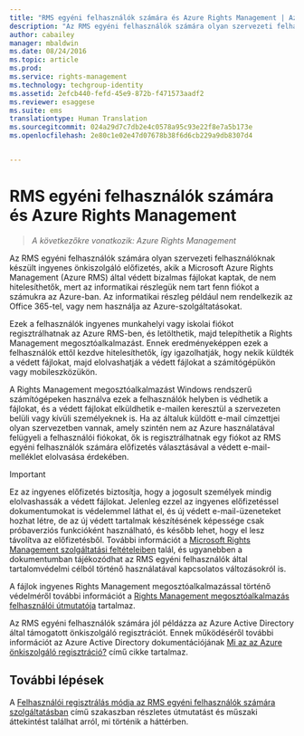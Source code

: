 ```yaml
---
title: "RMS egyéni felhasználók számára és Azure Rights Management | Azure RMS"
description: "Az RMS egyéni felhasználók számára olyan szervezeti felhasználóknak készült ingyenes önkiszolgáló előfizetés, akik a Microsoft Azure Rights Management (Azure RMS) által védett bizalmas fájlokat kaptak, de nem hitelesíthetők, mert az informatikai részlegük nem tart fenn fiókot a számukra az Azure-ban. Az informatikai részleg például nem rendelkezik az Office 365-tel, vagy nem használja az Azure-szolgáltatásokat."
author: cabailey
manager: mbaldwin
ms.date: 08/24/2016
ms.topic: article
ms.prod: 
ms.service: rights-management
ms.technology: techgroup-identity
ms.assetid: 2efcb440-fefd-45e9-872b-f471573aadf2
ms.reviewer: esaggese
ms.suite: ems
translationtype: Human Translation
ms.sourcegitcommit: 024a29d7c7db2e4c0578a95c93e22f8e7a5b173e
ms.openlocfilehash: 2e80c1e02e47d07678b38f6d6cb229a9db8307d4


---
```


# RMS egyéni felhasználók számára és Azure Rights Management

>*A következőkre vonatkozik: Azure Rights Management*

Az RMS egyéni felhasználók számára olyan szervezeti felhasználóknak készült ingyenes önkiszolgáló előfizetés, akik a Microsoft Azure Rights Management (Azure RMS) által védett bizalmas fájlokat kaptak, de nem hitelesíthetők, mert az informatikai részlegük nem tart fenn fiókot a számukra az Azure-ban. Az informatikai részleg például nem rendelkezik az Office 365-tel, vagy nem használja az Azure-szolgáltatásokat.

Ezek a felhasználók ingyenes munkahelyi vagy iskolai fiókot regisztrálhatnak az Azure RMS-ben, és letölthetik, majd telepíthetik a Rights Management megosztóalkalmazást. Ennek eredményeképpen ezek a felhasználók ettől kezdve hitelesíthetők, így igazolhatják, hogy nekik küldték a védett fájlokat, majd elolvashatják a védett fájlokat a számítógépükön vagy mobileszközükön.

A Rights Management megosztóalkalmazást Windows rendszerű számítógépeken használva ezek a felhasználók helyben is védhetik a fájlokat, és a védett fájlokat elküldhetik e-mailen keresztül a szervezeten belüli vagy kívüli személyeknek is. Ha az általuk küldött e-mail címzettjei olyan szervezetben vannak, amely szintén nem az Azure használatával felügyeli a felhasználói fiókokat, ők is regisztrálhatnak egy fiókot az RMS egyéni felhasználók számára előfizetés választásával a védett e-mail-melléklet elolvasása érdekében.

> [!IMPORTANT]
> Ez az ingyenes előfizetés biztosítja, hogy a jogosult személyek mindig elolvashassák a védett fájlokat. Jelenleg ezzel az ingyenes előfizetéssel dokumentumokat is védelemmel láthat el, és új védett e-mail-üzeneteket hozhat létre, de az új védett tartalmak készítésének képessége csak próbaverziós funkcióként használható, és később lehet, hogy el lesz távolítva az előfizetésből. További információt a [Microsoft Rights Management szolgáltatási feltételeiben](https://portal.aadrm.com/Legal/Service) talál, és ugyanebben a dokumentumban tájékozódhat az RMS egyéni felhasználók által tartalomvédelmi célból történő használatával kapcsolatos változásokról is.

A fájlok ingyenes Rights Management megosztóalkalmazással történő védelméről további információt a [Rights Management megosztóalkalmazás felhasználói útmutatója](../rms-client/sharing-app-user-guide.md) tartalmaz.

Az RMS egyéni felhasználók számára jól példázza az Azure Active Directory által támogatott önkiszolgáló regisztrációt. Ennek működéséről további információt az Azure Active Directory dokumentációjának [Mi az az Azure önkiszolgáló regisztráció?](/active-directory/active-directory-self-service-signup) című cikke tartalmaz. 

## További lépések
A [Felhasználói regisztrálás módja az RMS egyéni felhasználók számára szolgáltatásban](rms-for-individuals-user-sign-up.md) című szakaszban részletes útmutatást és műszaki áttekintést találhat arról, mi történik a háttérben. 




<!--HONumber=Aug16_HO4-->


